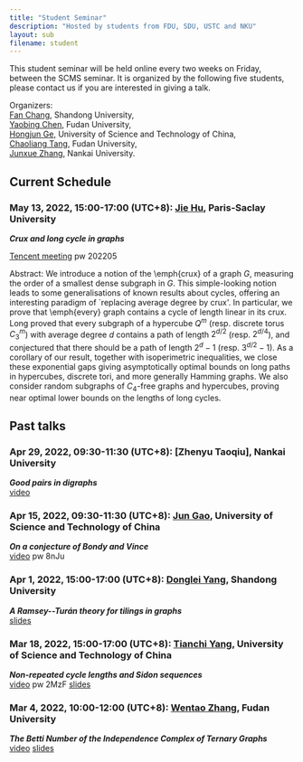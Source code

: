 ```yaml
---
title: "Student Seminar"
description: "Hosted by students from FDU, SDU, USTC and NKU"
layout: sub
filename: student
--- 
```


This student seminar will be held online every two weeks on Friday, between the SCMS seminar. It is organized by the following five students, please contact us if you are interested in giving a talk.

Organizers: <br>
[Fan Chang](mailto:fchang@mail.sdu.edu.cn), Shandong University, <br>
[Yaobing Chen](mailto:ybchen21@m.fudan.edu.cn), Fudan University, <br>
[Hongjun Ge](mailto:ghj17000225@mail.ustc.edu.cn), University of Science and Technology of China, <br>
[Chaoliang Tang](mailto:cltang17@fudan.edu.cn), Fudan University, <br>
[Junxue Zhang](mailto:jxuezhang@163.com), Nankai University. <br>

## Current Schedule
### May 13, 2022, 15:00-17:00 (UTC+8): [Jie Hu](), Paris-Saclay University
_**Crux and long cycle in graphs**_

[Tencent meeting](https://meeting.tencent.com/dm/aPqi8nZljsBp) pw 202205

Abstract: We introduce a notion of the \emph{crux} of a graph $G$, measuring the order of a smallest dense subgraph in $G$. This simple-looking notion leads to some generalisations of known results about cycles, offering an interesting paradigm of `replacing average degree by crux'. In particular, we prove that \emph{every} graph contains a cycle of length linear in its crux. Long proved that every subgraph of a hypercube $Q^m$ (resp. discrete torus $C_3^m$) with average degree $d$ contains a path of length $2^{d/2}$  (resp. $2^{d/4}$), and conjectured that there should be a path of length $2^{d}-1$ (resp. $3^{d/2}-1$). As a corollary of our result, together with isoperimetric inequalities, we close these exponential gaps giving asymptotically optimal bounds on long paths in hypercubes, discrete tori, and more generally Hamming graphs. We also consider  random subgraphs of $C_4$-free graphs and hypercubes, proving near optimal lower bounds on the lengths of long cycles.


## Past talks

### Apr 29, 2022, 09:30-11:30 (UTC+8): [Zhenyu Taoqiu], Nankai University
_**Good pairs in digraphs**_   
[video](https://ws28.cn/f/87lkzi88vyl)
### Apr 15, 2022, 09:30-11:30 (UTC+8): [Jun Gao](gj0211@mail.ustc.edu.cn ), University of Science and Technology of China
_**On a conjecture of Bondy and Vince**_   
[video](https://meeting.tencent.com/user-center/shared-record-info?id=64dffd87-cd65-431f-b955-baa8e202597a&from=3) pw 8nJu
### Apr 1, 2022, 15:00-17:00 (UTC+8): [Donglei Yang](dlyang@sdu.edu.cn), Shandong University    
_**A Ramsey--Turán theory for tilings in graphs**_      
[slides](./slides/2022/A_Ramsey_Turán_theory_for_tilings_in_graphs.pdf)
### Mar 18, 2022, 15:00-17:00 (UTC+8): [Tianchi Yang](http://home.ustc.edu.cn/~ytc/), University of Science and Technology of China    
_**Non-repeated cycle lengths and Sidon sequences**_     
[video](https://meeting.tencent.com/v2/cloud-record/share?id=10d94105-54cf-4158-8a3b-969b7b620524&from=3) pw 2MzF     [slides](./slides/2022/non_repeated_cycle_lengths_and_sidon_sequences.pdf)
### Mar 4, 2022, 10:00-12:00 (UTC+8): [Wentao Zhang](mailto:wtzhang20@fudan.edu.cn), Fudan University    
_**The Betti Number of the Independence Complex of Ternary Graphs**_   
[video](https://meeting.tencent.com/user-center/shared-record-info?id=c8325b8d-0ad6-443f-8e2f-2c9aad2a97a7&click_source_for_middle_login=1)     [slides](./slides/2022/The_betty_number_of_the_independence_complex_of_ternary_graphs_20220304.pdf)

